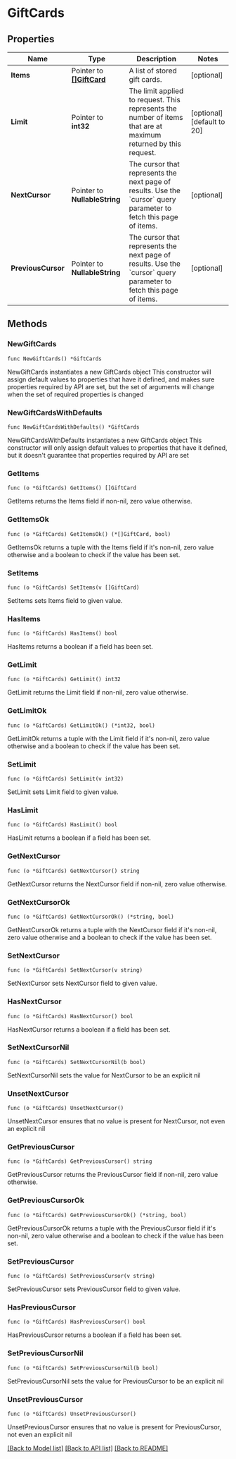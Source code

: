 # GiftCards

## Properties

Name | Type | Description | Notes
------------ | ------------- | ------------- | -------------
**Items** | Pointer to [**[]GiftCard**](GiftCard.md) | A list of stored gift cards. | [optional] 
**Limit** | Pointer to **int32** | The limit applied to request. This represents the number of items that are at maximum returned by this request. | [optional] [default to 20]
**NextCursor** | Pointer to **NullableString** | The cursor that represents the next page of results. Use the &#x60;cursor&#x60; query parameter to fetch this page of items. | [optional] 
**PreviousCursor** | Pointer to **NullableString** | The cursor that represents the next page of results. Use the &#x60;cursor&#x60; query parameter to fetch this page of items. | [optional] 

## Methods

### NewGiftCards

`func NewGiftCards() *GiftCards`

NewGiftCards instantiates a new GiftCards object
This constructor will assign default values to properties that have it defined,
and makes sure properties required by API are set, but the set of arguments
will change when the set of required properties is changed

### NewGiftCardsWithDefaults

`func NewGiftCardsWithDefaults() *GiftCards`

NewGiftCardsWithDefaults instantiates a new GiftCards object
This constructor will only assign default values to properties that have it defined,
but it doesn't guarantee that properties required by API are set

### GetItems

`func (o *GiftCards) GetItems() []GiftCard`

GetItems returns the Items field if non-nil, zero value otherwise.

### GetItemsOk

`func (o *GiftCards) GetItemsOk() (*[]GiftCard, bool)`

GetItemsOk returns a tuple with the Items field if it's non-nil, zero value otherwise
and a boolean to check if the value has been set.

### SetItems

`func (o *GiftCards) SetItems(v []GiftCard)`

SetItems sets Items field to given value.

### HasItems

`func (o *GiftCards) HasItems() bool`

HasItems returns a boolean if a field has been set.

### GetLimit

`func (o *GiftCards) GetLimit() int32`

GetLimit returns the Limit field if non-nil, zero value otherwise.

### GetLimitOk

`func (o *GiftCards) GetLimitOk() (*int32, bool)`

GetLimitOk returns a tuple with the Limit field if it's non-nil, zero value otherwise
and a boolean to check if the value has been set.

### SetLimit

`func (o *GiftCards) SetLimit(v int32)`

SetLimit sets Limit field to given value.

### HasLimit

`func (o *GiftCards) HasLimit() bool`

HasLimit returns a boolean if a field has been set.

### GetNextCursor

`func (o *GiftCards) GetNextCursor() string`

GetNextCursor returns the NextCursor field if non-nil, zero value otherwise.

### GetNextCursorOk

`func (o *GiftCards) GetNextCursorOk() (*string, bool)`

GetNextCursorOk returns a tuple with the NextCursor field if it's non-nil, zero value otherwise
and a boolean to check if the value has been set.

### SetNextCursor

`func (o *GiftCards) SetNextCursor(v string)`

SetNextCursor sets NextCursor field to given value.

### HasNextCursor

`func (o *GiftCards) HasNextCursor() bool`

HasNextCursor returns a boolean if a field has been set.

### SetNextCursorNil

`func (o *GiftCards) SetNextCursorNil(b bool)`

 SetNextCursorNil sets the value for NextCursor to be an explicit nil

### UnsetNextCursor
`func (o *GiftCards) UnsetNextCursor()`

UnsetNextCursor ensures that no value is present for NextCursor, not even an explicit nil
### GetPreviousCursor

`func (o *GiftCards) GetPreviousCursor() string`

GetPreviousCursor returns the PreviousCursor field if non-nil, zero value otherwise.

### GetPreviousCursorOk

`func (o *GiftCards) GetPreviousCursorOk() (*string, bool)`

GetPreviousCursorOk returns a tuple with the PreviousCursor field if it's non-nil, zero value otherwise
and a boolean to check if the value has been set.

### SetPreviousCursor

`func (o *GiftCards) SetPreviousCursor(v string)`

SetPreviousCursor sets PreviousCursor field to given value.

### HasPreviousCursor

`func (o *GiftCards) HasPreviousCursor() bool`

HasPreviousCursor returns a boolean if a field has been set.

### SetPreviousCursorNil

`func (o *GiftCards) SetPreviousCursorNil(b bool)`

 SetPreviousCursorNil sets the value for PreviousCursor to be an explicit nil

### UnsetPreviousCursor
`func (o *GiftCards) UnsetPreviousCursor()`

UnsetPreviousCursor ensures that no value is present for PreviousCursor, not even an explicit nil

[[Back to Model list]](../README.md#documentation-for-models) [[Back to API list]](../README.md#documentation-for-api-endpoints) [[Back to README]](../README.md)


